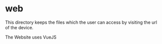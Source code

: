 # web

This directory keeps the files which the user can access by visiting the url of the device.

The Website uses VueJS
